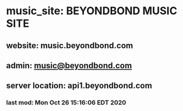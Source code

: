 # music_site: BEYONDBOND MUSIC SITE

## website: music.beyondbond.com
## admin: music@beyondbond.com
## server location: api1.beyondbond.com
### last mod: Mon Oct 26 15:16:06 EDT 2020
